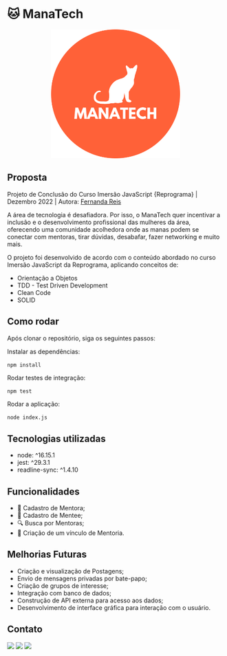 # 🐱 ManaTech

<div align="center">
  <img width="300" height="300" src="logo.png" alt="logo manatech"/>
</div>


## Proposta

Projeto de Conclusão do Curso Imersão JavaScript {Reprograma} | Dezembro 2022 | Autora: [Fernanda Reis](https://github.com/fernanda-reis)

A área de tecnologia é desafiadora. Por isso, o ManaTech quer incentivar a inclusão e o desenvolvimento profissional das mulheres da área, oferecendo uma comunidade acolhedora onde as manas podem se conectar com mentoras, tirar dúvidas, desabafar, fazer networking e muito mais.

O projeto foi desenvolvido de acordo com o conteúdo abordado no curso Imersão JavaScript da Reprograma, aplicando conceitos de:

- Orientação a Objetos
- TDD - Test Driven Development
- Clean Code
- SOLID

## Como rodar

Após clonar o repositório, siga os seguintes passos:

Instalar as dependências:
```
npm install
```
Rodar testes de integração:
```javascript
npm test
```
Rodar a aplicação:
```
node index.js
```

## Tecnologias utilizadas

- node: ^16.15.1
- jest: ^29.3.1
- readline-sync: ^1.4.10

## Funcionalidades

- 🦋 Cadastro de Mentora;
- 🐛 Cadastro de Mentee;
- 🔍 Busca por Mentoras; 
- 🤝 Criação de um vínculo de Mentoria.

## Melhorias Futuras

- Criação e visualização de Postagens;
- Envio de mensagens privadas por bate-papo;
- Criação de grupos de interesse;
- Integração com banco de dados;
- Construção de API externa para acesso aos dados;
- Desenvolvimento de interface gráfica para interação com o usuário.

## Contato

  <div>
    <a href="https://www.linkedin.com/in/fernanda-sreis/" target="_blank"><img src="https://img.shields.io/badge/-LinkedIn-%230077B5?style=for-the-badge&logo=linkedin&logoColor=white" target="_blank"></a>  
  <a href = "https://github.com/fernanda-reis"><img src="https://img.shields.io/badge/GitHub-black?style=for-the-badge&logo=github&logoColor=white" target="_blank"></a>
   <a href = "mailto:fernandasoares.reis1@gmail.com"><img src="https://img.shields.io/badge/Gmail-D14836?style=for-the-badge&logo=gmail&logoColor=white" target="_blank"></a>
 </div>
